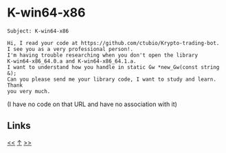 # K-win64-x86

    Subject: K-win64-x86

    Hi, I read your code at https://github.com/ctubio/Krypto-trading-bot.
    I see you as a very professional person!.
    I'm having trouble researching when you don't open the library
    K-win64-x86_64.0.a and K-win64-x86_64.1.a.
    I want to understand how you handle in static Gw *new_Gw(const string &);
    Can you please send me your library code, I want to study and learn. Thank
    you very much.

(I have no code on that URL and have no association with it)
## Links

[<<](2021-09-12.md) [↑](../) [>>](2021-09-21.md)
